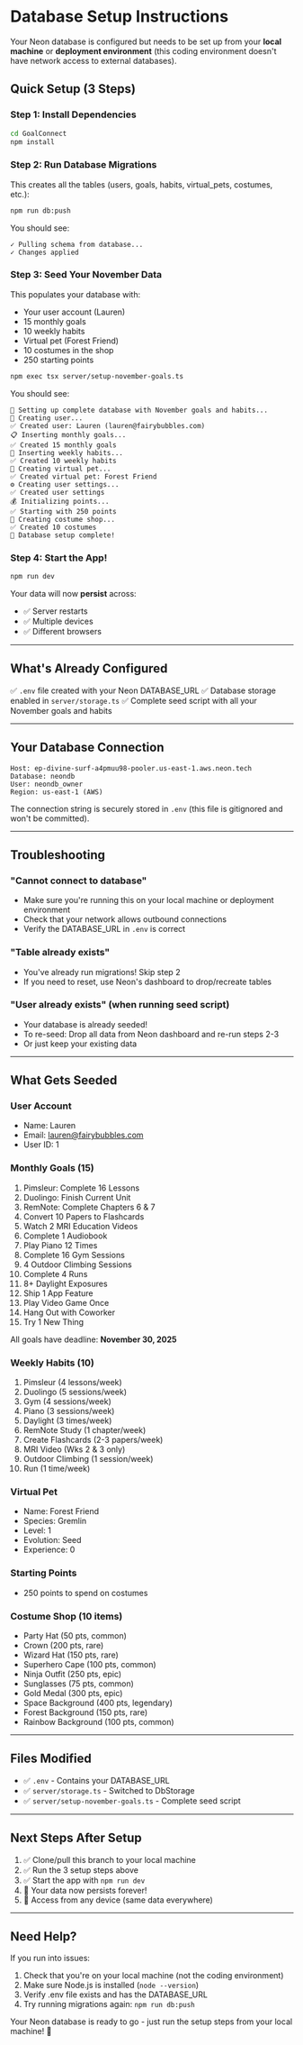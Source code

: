 # Database Setup Instructions

Your Neon database is configured but needs to be set up from your **local machine** or **deployment environment** (this coding environment doesn't have network access to external databases).

## Quick Setup (3 Steps)

### Step 1: Install Dependencies

```bash
cd GoalConnect
npm install
```

### Step 2: Run Database Migrations

This creates all the tables (users, goals, habits, virtual_pets, costumes, etc.):

```bash
npm run db:push
```

You should see:
```
✓ Pulling schema from database...
✓ Changes applied
```

### Step 3: Seed Your November Data

This populates your database with:
- Your user account (Lauren)
- 15 monthly goals
- 10 weekly habits
- Virtual pet (Forest Friend)
- 10 costumes in the shop
- 250 starting points

```bash
npm exec tsx server/setup-november-goals.ts
```

You should see:
```
🎯 Setting up complete database with November goals and habits...
👤 Creating user...
✅ Created user: Lauren (lauren@fairybubbles.com)
📋 Inserting monthly goals...
✅ Created 15 monthly goals
🔄 Inserting weekly habits...
✅ Created 10 weekly habits
🐾 Creating virtual pet...
✅ Created virtual pet: Forest Friend
⚙️ Creating user settings...
✅ Created user settings
💰 Initializing points...
✅ Starting with 250 points
👔 Creating costume shop...
✅ Created 10 costumes
🎉 Database setup complete!
```

### Step 4: Start the App!

```bash
npm run dev
```

Your data will now **persist** across:
- ✅ Server restarts
- ✅ Multiple devices
- ✅ Different browsers

---

## What's Already Configured

✅ `.env` file created with your Neon DATABASE_URL
✅ Database storage enabled in `server/storage.ts`
✅ Complete seed script with all your November goals and habits

---

## Your Database Connection

```
Host: ep-divine-surf-a4pmuu98-pooler.us-east-1.aws.neon.tech
Database: neondb
User: neondb_owner
Region: us-east-1 (AWS)
```

The connection string is securely stored in `.env` (this file is gitignored and won't be committed).

---

## Troubleshooting

### "Cannot connect to database"
- Make sure you're running this on your local machine or deployment environment
- Check that your network allows outbound connections
- Verify the DATABASE_URL in `.env` is correct

### "Table already exists"
- You've already run migrations! Skip step 2
- If you need to reset, use Neon's dashboard to drop/recreate tables

### "User already exists" (when running seed script)
- Your database is already seeded!
- To re-seed: Drop all data from Neon dashboard and re-run steps 2-3
- Or just keep your existing data

---

## What Gets Seeded

### User Account
- Name: Lauren
- Email: lauren@fairybubbles.com
- User ID: 1

### Monthly Goals (15)
1. Pimsleur: Complete 16 Lessons
2. Duolingo: Finish Current Unit
3. RemNote: Complete Chapters 6 & 7
4. Convert 10 Papers to Flashcards
5. Watch 2 MRI Education Videos
6. Complete 1 Audiobook
7. Play Piano 12 Times
8. Complete 16 Gym Sessions
9. 4 Outdoor Climbing Sessions
10. Complete 4 Runs
11. 8+ Daylight Exposures
12. Ship 1 App Feature
13. Play Video Game Once
14. Hang Out with Coworker
15. Try 1 New Thing

All goals have deadline: **November 30, 2025**

### Weekly Habits (10)
1. Pimsleur (4 lessons/week)
2. Duolingo (5 sessions/week)
3. Gym (4 sessions/week)
4. Piano (3 sessions/week)
5. Daylight (3 times/week)
6. RemNote Study (1 chapter/week)
7. Create Flashcards (2-3 papers/week)
8. MRI Video (Wks 2 & 3 only)
9. Outdoor Climbing (1 session/week)
10. Run (1 time/week)

### Virtual Pet
- Name: Forest Friend
- Species: Gremlin
- Level: 1
- Evolution: Seed
- Experience: 0

### Starting Points
- 250 points to spend on costumes

### Costume Shop (10 items)
- Party Hat (50 pts, common)
- Crown (200 pts, rare)
- Wizard Hat (150 pts, rare)
- Superhero Cape (100 pts, common)
- Ninja Outfit (250 pts, epic)
- Sunglasses (75 pts, common)
- Gold Medal (300 pts, epic)
- Space Background (400 pts, legendary)
- Forest Background (150 pts, rare)
- Rainbow Background (100 pts, common)

---

## Files Modified

- ✅ `.env` - Contains your DATABASE_URL
- ✅ `server/storage.ts` - Switched to DbStorage
- ✅ `server/setup-november-goals.ts` - Complete seed script

---

## Next Steps After Setup

1. ✅ Clone/pull this branch to your local machine
2. ✅ Run the 3 setup steps above
3. ✅ Start the app with `npm run dev`
4. 🎉 Your data now persists forever!
5. 📱 Access from any device (same data everywhere)

---

## Need Help?

If you run into issues:
1. Check that you're on your local machine (not the coding environment)
2. Make sure Node.js is installed (`node --version`)
3. Verify .env file exists and has the DATABASE_URL
4. Try running migrations again: `npm run db:push`

Your Neon database is ready to go - just run the setup steps from your local machine! 🚀
